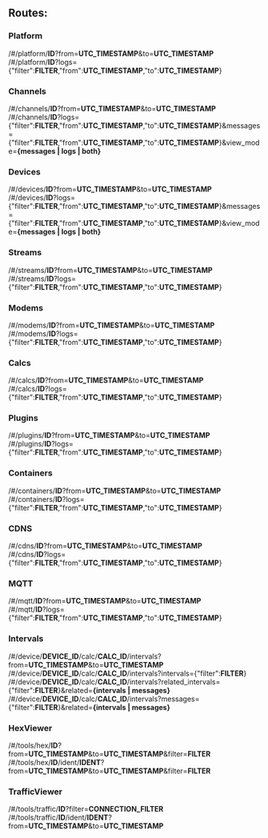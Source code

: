 ## Routes:

### Platform
/#/platform/<b>ID</b>?from=<b>UTC_TIMESTAMP</b>&to=<b>UTC_TIMESTAMP</b> <br/>
/#/platform/<b>ID</b>?logs={"filter":<b>FILTER</b>,"from":<b>UTC_TIMESTAMP</b>,"to":<b>UTC_TIMESTAMP</b>} <br/>
### Channels
/#/channels/<b>ID</b>?from=<b>UTC_TIMESTAMP</b>&to=<b>UTC_TIMESTAMP</b> <br/>
/#/channels/<b>ID</b>?logs={"filter":<b>FILTER</b>,"from":<b>UTC_TIMESTAMP</b>,"to":<b>UTC_TIMESTAMP</b>}&messages={"filter":<b>FILTER</b>,"from":<b>UTC_TIMESTAMP</b>,"to":<b>UTC_TIMESTAMP</b>}&view_mode=<b>{messages | logs | both}</b> <br/>
### Devices
/#/devices/<b>ID</b>?from=<b>UTC_TIMESTAMP</b>&to=<b>UTC_TIMESTAMP</b> <br />
/#/devices/<b>ID</b>?logs={"filter":<b>FILTER</b>,"from":<b>UTC_TIMESTAMP</b>,"to":<b>UTC_TIMESTAMP</b>}&messages={"filter":<b>FILTER</b>,"from":<b>UTC_TIMESTAMP</b>,"to":<b>UTC_TIMESTAMP</b>}&view_mode=<b>{messages | logs | both}</b> <br />
### Streams
/#/streams/<b>ID</b>?from=<b>UTC_TIMESTAMP</b>&to=<b>UTC_TIMESTAMP</b> <br/>
/#/streams/<b>ID</b>?logs={"filter":<b>FILTER</b>,"from":<b>UTC_TIMESTAMP</b>,"to":<b>UTC_TIMESTAMP</b>} <br/>
### Modems
/#/modems/<b>ID</b>?from=<b>UTC_TIMESTAMP</b>&to=<b>UTC_TIMESTAMP</b> <br/>
/#/modems/<b>ID</b>?logs={"filter":<b>FILTER</b>,"from":<b>UTC_TIMESTAMP</b>,"to":<b>UTC_TIMESTAMP</b>} <br/>
### Calcs
/#/calcs/<b>ID</b>?from=<b>UTC_TIMESTAMP</b>&to=<b>UTC_TIMESTAMP</b> <br/>
/#/calcs/<b>ID</b>?logs={"filter":<b>FILTER</b>,"from":<b>UTC_TIMESTAMP</b>,"to":<b>UTC_TIMESTAMP</b>} <br/>
### Plugins
/#/plugins/<b>ID</b>?from=<b>UTC_TIMESTAMP</b>&to=<b>UTC_TIMESTAMP</b> <br/>
/#/plugins/<b>ID</b>?logs={"filter":<b>FILTER</b>,"from":<b>UTC_TIMESTAMP</b>,"to":<b>UTC_TIMESTAMP</b>} <br/>
### Containers
/#/containers/<b>ID</b>?from=<b>UTC_TIMESTAMP</b>&to=<b>UTC_TIMESTAMP</b> <br/>
/#/containers/<b>ID</b>?logs={"filter":<b>FILTER</b>,"from":<b>UTC_TIMESTAMP</b>,"to":<b>UTC_TIMESTAMP</b>} <br/>
### CDNS
/#/cdns/<b>ID</b>?from=<b>UTC_TIMESTAMP</b>&to=<b>UTC_TIMESTAMP</b> <br/>
/#/cdns/<b>ID</b>?logs={"filter":<b>FILTER</b>,"from":<b>UTC_TIMESTAMP</b>,"to":<b>UTC_TIMESTAMP</b>} <br/>
### MQTT
/#/mqtt/<b>ID</b>?from=<b>UTC_TIMESTAMP</b>&to=<b>UTC_TIMESTAMP</b> <br/>
/#/mqtt/<b>ID</b>?logs={"filter":<b>FILTER</b>,"from":<b>UTC_TIMESTAMP</b>,"to":<b>UTC_TIMESTAMP</b>} <br/>
### Intervals
/#/device/<b>DEVICE_ID</b>/calc/<b>CALC_ID</b>/intervals?from=<b>UTC_TIMESTAMP</b>&to=<b>UTC_TIMESTAMP</b> <br />
/#/device/<b>DEVICE_ID</b>/calc/<b>CALC_ID</b>/intervals?intervals={"filter":<b>FILTER</b>} <br />
/#/device/<b>DEVICE_ID</b>/calc/<b>CALC_ID</b>/intervals?related_intervals={"filter":<b>FILTER</b>}&related=<b>{intervals | messages}</b> <br />
/#/device/<b>DEVICE_ID</b>/calc/<b>CALC_ID</b>/intervals?messages={"filter":<b>FILTER</b>}&related=<b>{intervals | messages}</b> <br />
### HexViewer
/#/tools/hex/<b>ID</b>?from=<b>UTC_TIMESTAMP</b>&to=<b>UTC_TIMESTAMP</b>&filter=<b>FILTER</b> <br />
/#/tools/hex/<b>ID</b>/ident/<b>IDENT</b>?from=<b>UTC_TIMESTAMP</b>&to=<b>UTC_TIMESTAMP</b>&filter=<b>FILTER</b> <br/>
### TrafficViewer
/#/tools/traffic/<b>ID</b>?filter=<b>CONNECTION_FILTER</b>
/#/tools/traffic/<b>ID</b>/ident/<b>IDENT</b>?from=<b>UTC_TIMESTAMP</b>&to=<b>UTC_TIMESTAMP</b>
